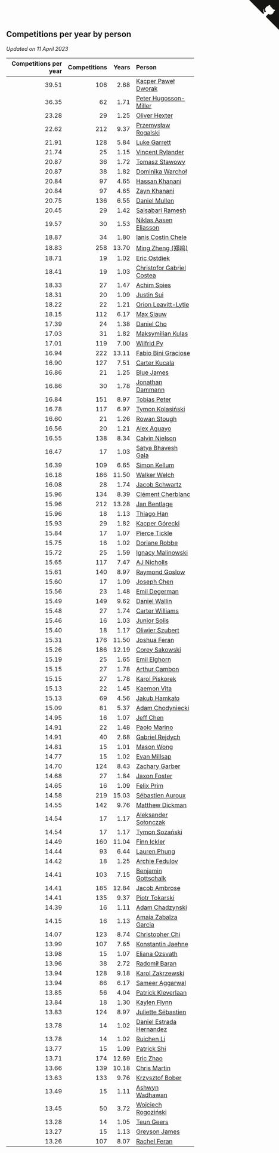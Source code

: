 ## Competitions per year by person

*Updated on 11 April 2023*

| Competitions per year | Competitions | Years | Person |
| ---: | ---: | ---: | :--- |
| 39.51 | 106 | 2.68 | [Kacper Paweł Dworak](https://www.worldcubeassociation.org/persons/2020DWOR01) |
| 36.35 | 62 | 1.71 | [Peter Hugosson-Miller](https://www.worldcubeassociation.org/persons/2021HUGO01) |
| 23.28 | 29 | 1.25 | [Oliver Hexter](https://www.worldcubeassociation.org/persons/2022HEXT01) |
| 22.62 | 212 | 9.37 | [Przemysław Rogalski](https://www.worldcubeassociation.org/persons/2013ROGA02) |
| 21.91 | 128 | 5.84 | [Luke Garrett](https://www.worldcubeassociation.org/persons/2017GARR05) |
| 21.74 | 25 | 1.15 | [Vincent Rylander](https://www.worldcubeassociation.org/persons/2022RYLA01) |
| 20.87 | 36 | 1.72 | [Tomasz Stawowy](https://www.worldcubeassociation.org/persons/2021STAW01) |
| 20.87 | 38 | 1.82 | [Dominika Warchoł](https://www.worldcubeassociation.org/persons/2021WARC01) |
| 20.84 | 97 | 4.65 | [Hassan Khanani](https://www.worldcubeassociation.org/persons/2018KHAN26) |
| 20.84 | 97 | 4.65 | [Zayn Khanani](https://www.worldcubeassociation.org/persons/2018KHAN28) |
| 20.75 | 136 | 6.55 | [Daniel Mullen](https://www.worldcubeassociation.org/persons/2016MULL04) |
| 20.45 | 29 | 1.42 | [Saisabari Ramesh](https://www.worldcubeassociation.org/persons/2021RAME01) |
| 19.57 | 30 | 1.53 | [Niklas Aasen Eliasson](https://www.worldcubeassociation.org/persons/2021ELIA01) |
| 18.87 | 34 | 1.80 | [Ianis Costin Chele](https://www.worldcubeassociation.org/persons/2021CHEL01) |
| 18.83 | 258 | 13.70 | [Ming Zheng (郑鸣)](https://www.worldcubeassociation.org/persons/2009ZHEN11) |
| 18.71 | 19 | 1.02 | [Eric Ostdiek](https://www.worldcubeassociation.org/persons/2022OSTD01) |
| 18.41 | 19 | 1.03 | [Christofor Gabriel Costea](https://www.worldcubeassociation.org/persons/2022COST03) |
| 18.33 | 27 | 1.47 | [Achim Spies](https://www.worldcubeassociation.org/persons/2021SPIE01) |
| 18.31 | 20 | 1.09 | [Justin Sui](https://www.worldcubeassociation.org/persons/2022SUIJ01) |
| 18.22 | 22 | 1.21 | [Orion Leavitt-Lytle](https://www.worldcubeassociation.org/persons/2022LEAV01) |
| 18.15 | 112 | 6.17 | [Max Siauw](https://www.worldcubeassociation.org/persons/2017SIAU02) |
| 17.39 | 24 | 1.38 | [Daniel Cho](https://www.worldcubeassociation.org/persons/2021CHOD01) |
| 17.03 | 31 | 1.82 | [Maksymilian Kulas](https://www.worldcubeassociation.org/persons/2021KULA02) |
| 17.01 | 119 | 7.00 | [Wilfrid Py](https://www.worldcubeassociation.org/persons/2016PYWI01) |
| 16.94 | 222 | 13.11 | [Fabio Bini Graciose](https://www.worldcubeassociation.org/persons/2010GRAC02) |
| 16.90 | 127 | 7.51 | [Carter Kucala](https://www.worldcubeassociation.org/persons/2015KUCA01) |
| 16.86 | 21 | 1.25 | [Blue James](https://www.worldcubeassociation.org/persons/2022JAME01) |
| 16.86 | 30 | 1.78 | [Jonathan Dammann](https://www.worldcubeassociation.org/persons/2021DAMM01) |
| 16.84 | 151 | 8.97 | [Tobias Peter](https://www.worldcubeassociation.org/persons/2014PETE03) |
| 16.78 | 117 | 6.97 | [Tymon Kolasiński](https://www.worldcubeassociation.org/persons/2016KOLA02) |
| 16.60 | 21 | 1.26 | [Rowan Stough](https://www.worldcubeassociation.org/persons/2022STOU01) |
| 16.56 | 20 | 1.21 | [Alex Aguayo](https://www.worldcubeassociation.org/persons/2022AGUA01) |
| 16.55 | 138 | 8.34 | [Calvin Nielson](https://www.worldcubeassociation.org/persons/2014NIEL03) |
| 16.47 | 17 | 1.03 | [Satya Bhavesh Gala](https://www.worldcubeassociation.org/persons/2022GALA03) |
| 16.39 | 109 | 6.65 | [Simon Kellum](https://www.worldcubeassociation.org/persons/2016KELL12) |
| 16.18 | 186 | 11.50 | [Walker Welch](https://www.worldcubeassociation.org/persons/2011WELC01) |
| 16.08 | 28 | 1.74 | [Jacob Schwartz](https://www.worldcubeassociation.org/persons/2021SCHW01) |
| 15.96 | 134 | 8.39 | [Clément Cherblanc](https://www.worldcubeassociation.org/persons/2014CHER05) |
| 15.96 | 212 | 13.28 | [Jan Bentlage](https://www.worldcubeassociation.org/persons/2010BENT01) |
| 15.96 | 18 | 1.13 | [Thiago Han](https://www.worldcubeassociation.org/persons/2022HANT01) |
| 15.93 | 29 | 1.82 | [Kacper Górecki](https://www.worldcubeassociation.org/persons/2021GORE01) |
| 15.84 | 17 | 1.07 | [Pierce Tickle](https://www.worldcubeassociation.org/persons/2022TICK01) |
| 15.75 | 16 | 1.02 | [Doriane Robbe](https://www.worldcubeassociation.org/persons/2022ROBB03) |
| 15.72 | 25 | 1.59 | [Ignacy Malinowski](https://www.worldcubeassociation.org/persons/2021MALI02) |
| 15.65 | 117 | 7.47 | [AJ Nicholls](https://www.worldcubeassociation.org/persons/2015NICH04) |
| 15.61 | 140 | 8.97 | [Raymond Goslow](https://www.worldcubeassociation.org/persons/2014GOSL01) |
| 15.60 | 17 | 1.09 | [Joseph Chen](https://www.worldcubeassociation.org/persons/2022CHEN16) |
| 15.56 | 23 | 1.48 | [Emil Degerman](https://www.worldcubeassociation.org/persons/2021DEGE01) |
| 15.49 | 149 | 9.62 | [Daniel Wallin](https://www.worldcubeassociation.org/persons/2013WALL03) |
| 15.48 | 27 | 1.74 | [Carter Williams](https://www.worldcubeassociation.org/persons/2021WILL06) |
| 15.46 | 16 | 1.03 | [Junior Solis](https://www.worldcubeassociation.org/persons/2022SOLI03) |
| 15.40 | 18 | 1.17 | [Oliwier Szubert](https://www.worldcubeassociation.org/persons/2022SZUB01) |
| 15.31 | 176 | 11.50 | [Joshua Feran](https://www.worldcubeassociation.org/persons/2011FERA01) |
| 15.26 | 186 | 12.19 | [Corey Sakowski](https://www.worldcubeassociation.org/persons/2011SAKO01) |
| 15.19 | 25 | 1.65 | [Emil Elghorn](https://www.worldcubeassociation.org/persons/2021ELGH01) |
| 15.15 | 27 | 1.78 | [Arthur Cambon](https://www.worldcubeassociation.org/persons/2021CAMB01) |
| 15.15 | 27 | 1.78 | [Karol Piskorek](https://www.worldcubeassociation.org/persons/2021PISK01) |
| 15.13 | 22 | 1.45 | [Kaemon Vita](https://www.worldcubeassociation.org/persons/2021VITA01) |
| 15.13 | 69 | 4.56 | [Jakub Hamkało](https://www.worldcubeassociation.org/persons/2018HAMK01) |
| 15.09 | 81 | 5.37 | [Adam Chodyniecki](https://www.worldcubeassociation.org/persons/2017CHOD02) |
| 14.95 | 16 | 1.07 | [Jeff Chen](https://www.worldcubeassociation.org/persons/2022CHEN19) |
| 14.91 | 22 | 1.48 | [Paolo Marino](https://www.worldcubeassociation.org/persons/2021MARI04) |
| 14.91 | 40 | 2.68 | [Gabriel Rejdych](https://www.worldcubeassociation.org/persons/2020REJD01) |
| 14.81 | 15 | 1.01 | [Mason Wong](https://www.worldcubeassociation.org/persons/2022WONG03) |
| 14.77 | 15 | 1.02 | [Evan Millsap](https://www.worldcubeassociation.org/persons/2022MILL05) |
| 14.70 | 124 | 8.43 | [Zachary Garber](https://www.worldcubeassociation.org/persons/2014GARB01) |
| 14.68 | 27 | 1.84 | [Jaxon Foster](https://www.worldcubeassociation.org/persons/2021FOST01) |
| 14.65 | 16 | 1.09 | [Felix Prim](https://www.worldcubeassociation.org/persons/2022PRIM01) |
| 14.58 | 219 | 15.03 | [Sébastien Auroux](https://www.worldcubeassociation.org/persons/2008AURO01) |
| 14.55 | 142 | 9.76 | [Matthew Dickman](https://www.worldcubeassociation.org/persons/2013DICK01) |
| 14.54 | 17 | 1.17 | [Aleksander Sołonczak](https://www.worldcubeassociation.org/persons/2022SOLO01) |
| 14.54 | 17 | 1.17 | [Tymon Sozański](https://www.worldcubeassociation.org/persons/2022SOZA01) |
| 14.49 | 160 | 11.04 | [Finn Ickler](https://www.worldcubeassociation.org/persons/2012ICKL01) |
| 14.44 | 93 | 6.44 | [Lauren Phung](https://www.worldcubeassociation.org/persons/2016PHUN02) |
| 14.42 | 18 | 1.25 | [Archie Fedulov](https://www.worldcubeassociation.org/persons/2022FEDU01) |
| 14.41 | 103 | 7.15 | [Benjamin Gottschalk](https://www.worldcubeassociation.org/persons/2016GOTT01) |
| 14.41 | 185 | 12.84 | [Jacob Ambrose](https://www.worldcubeassociation.org/persons/2010AMBR01) |
| 14.41 | 135 | 9.37 | [Piotr Tokarski](https://www.worldcubeassociation.org/persons/2013TOKA01) |
| 14.39 | 16 | 1.11 | [Adam Chadzynski](https://www.worldcubeassociation.org/persons/2022CHAD02) |
| 14.15 | 16 | 1.13 | [Amaia Zabalza Garcia](https://www.worldcubeassociation.org/persons/2022GARC03) |
| 14.07 | 123 | 8.74 | [Christopher Chi](https://www.worldcubeassociation.org/persons/2014CHIC01) |
| 13.99 | 107 | 7.65 | [Konstantin Jaehne](https://www.worldcubeassociation.org/persons/2015JAEH01) |
| 13.98 | 15 | 1.07 | [Eliana Ozsvath](https://www.worldcubeassociation.org/persons/2022OZSV01) |
| 13.96 | 38 | 2.72 | [Radomił Baran](https://www.worldcubeassociation.org/persons/2020BARA02) |
| 13.94 | 128 | 9.18 | [Karol Zakrzewski](https://www.worldcubeassociation.org/persons/2014ZAKR01) |
| 13.94 | 86 | 6.17 | [Sameer Aggarwal](https://www.worldcubeassociation.org/persons/2017AGGA01) |
| 13.85 | 56 | 4.04 | [Patrick Kleverlaan](https://www.worldcubeassociation.org/persons/2019KLEV01) |
| 13.84 | 18 | 1.30 | [Kaylen Flynn](https://www.worldcubeassociation.org/persons/2022FLYN01) |
| 13.83 | 124 | 8.97 | [Juliette Sébastien](https://www.worldcubeassociation.org/persons/2014SEBA01) |
| 13.78 | 14 | 1.02 | [Daniel Estrada Hernandez](https://www.worldcubeassociation.org/persons/2022HERN07) |
| 13.78 | 14 | 1.02 | [Ruichen Li](https://www.worldcubeassociation.org/persons/2022LIRU02) |
| 13.77 | 15 | 1.09 | [Patrick Shi](https://www.worldcubeassociation.org/persons/2022SHIP01) |
| 13.71 | 174 | 12.69 | [Eric Zhao](https://www.worldcubeassociation.org/persons/2010ZHAO19) |
| 13.66 | 139 | 10.18 | [Chris Martin](https://www.worldcubeassociation.org/persons/2013MART03) |
| 13.63 | 133 | 9.76 | [Krzysztof Bober](https://www.worldcubeassociation.org/persons/2013BOBE01) |
| 13.49 | 15 | 1.11 | [Ashwyn Wadhawan](https://www.worldcubeassociation.org/persons/2022WADH02) |
| 13.45 | 50 | 3.72 | [Wojciech Rogoziński](https://www.worldcubeassociation.org/persons/2019ROGO04) |
| 13.28 | 14 | 1.05 | [Teun Geers](https://www.worldcubeassociation.org/persons/2022GEER01) |
| 13.27 | 15 | 1.13 | [Greyson James](https://www.worldcubeassociation.org/persons/2022JAME02) |
| 13.26 | 107 | 8.07 | [Rachel Feran](https://www.worldcubeassociation.org/persons/2015FERA01) |


<a href="https://github.com/jonatanklosko/wca_statistics" class="github-corner" aria-label="View source on Github"><svg width="80" height="80" viewBox="0 0 250 250" style="fill:#151513; color:#fff; position: absolute; top: 0; border: 0; right: 0;" aria-hidden="true"><path d="M0,0 L115,115 L130,115 L142,142 L250,250 L250,0 Z"></path><path d="M128.3,109.0 C113.8,99.7 119.0,89.6 119.0,89.6 C122.0,82.7 120.5,78.6 120.5,78.6 C119.2,72.0 123.4,76.3 123.4,76.3 C127.3,80.9 125.5,87.3 125.5,87.3 C122.9,97.6 130.6,101.9 134.4,103.2" fill="currentColor" style="transform-origin: 130px 106px;" class="octo-arm"></path><path d="M115.0,115.0 C114.9,115.1 118.7,116.5 119.8,115.4 L133.7,101.6 C136.9,99.2 139.9,98.4 142.2,98.6 C133.8,88.0 127.5,74.4 143.8,58.0 C148.5,53.4 154.0,51.2 159.7,51.0 C160.3,49.4 163.2,43.6 171.4,40.1 C171.4,40.1 176.1,42.5 178.8,56.2 C183.1,58.6 187.2,61.8 190.9,65.4 C194.5,69.0 197.7,73.2 200.1,77.6 C213.8,80.2 216.3,84.9 216.3,84.9 C212.7,93.1 206.9,96.0 205.4,96.6 C205.1,102.4 203.0,107.8 198.3,112.5 C181.9,128.9 168.3,122.5 157.7,114.1 C157.9,116.9 156.7,120.9 152.7,124.9 L141.0,136.5 C139.8,137.7 141.6,141.9 141.8,141.8 Z" fill="currentColor" class="octo-body"></path></svg></a><style>.github-corner:hover .octo-arm{animation:octocat-wave 560ms ease-in-out}@keyframes octocat-wave{0%,100%{transform:rotate(0)}20%,60%{transform:rotate(-25deg)}40%,80%{transform:rotate(10deg)}}@media (max-width:500px){.github-corner:hover .octo-arm{animation:none}.github-corner .octo-arm{animation:octocat-wave 560ms ease-in-out}}</style>
